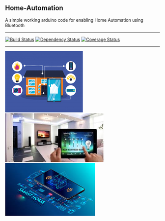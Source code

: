 ## Home-Automation
A simple working arduino code for enabling Home Automation using Bluetooth

---
[![Build Status](http://img.shields.io/travis/badges/badgerbadgerbadger.svg?style=flat-square)](https://travis-ci.org/badges/badgerbadgerbadger) [![Dependency Status](http://img.shields.io/gemnasium/badges/badgerbadgerbadger.svg?style=flat-square)](https://gemnasium.com/badges/badgerbadgerbadger) [![Coverage Status](http://img.shields.io/coveralls/badges/badgerbadgerbadger.svg?style=flat-square)](https://coveralls.io/r/badges/badgerbadgerbadger) 

---

![alt text](https://github.com/tycoon168/Home-Automation/blob/test/ha1.png?raw=true)
![alt text](https://github.com/tycoon168/Home-Automation/blob/test/ha2.jpeg?raw=true)
![alt text](https://github.com/tycoon168/Home-Automation/blob/Fix-Description/ha3.jpeg?raw=true)
